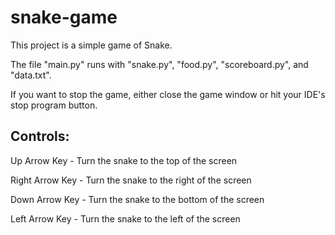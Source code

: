 # snake-game

This project is a simple game of Snake.

The file "main.py" runs with "snake.py", "food.py", "scoreboard.py", and "data.txt".

If you want to stop the game, either close the game window or hit your IDE's stop program button.



## Controls: ##

Up Arrow Key - Turn the snake to the top of the screen

Right Arrow Key - Turn the snake to the right of the screen

Down Arrow Key - Turn the snake to the bottom of the screen

Left Arrow Key - Turn the snake to the left of the screen
